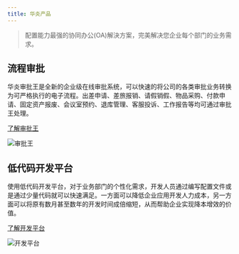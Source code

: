 ```yaml
---
title: 华炎产品
---
```


> 配置能力最强的协同办公(OA)解決方案，完美解决您企业每个部门的业务需求。

## 流程审批

华炎审批王是全新的企业级在线审批系统，可以快速的将公司的各类审批业务转换为可严格执行的电子流程。出差申请、差旅报销、请假销假、物品采购、付款申请、固定资产报废、会议室预约、退库管理、客服投诉、工作报告等均可通过审批王处理。

[了解审批王](../workflow/)

![审批王](/assets/products/workflow.png#medium)

## 低代码开发平台

使用低代码开发平台，对于业务部门的个性化需求，开发人员通过编写配置文件或是通过少量代码就可以快速满足。一方面可以降低企业应用开发人力成本，另一方面可以将原有数月甚至数年的开发时间成倍缩短，从而帮助企业实现降本增效的价值。

[了解开发平台](../developer/)

![开发平台](/assets/overview-contracts.jpg#medium)
